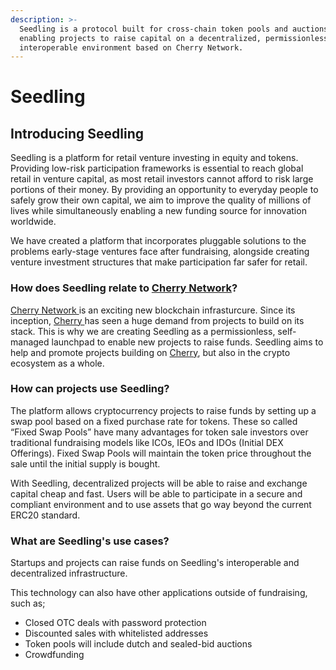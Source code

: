 ```yaml
---
description: >-
  Seedling is a protocol built for cross-chain token pools and auctions,
  enabling projects to raise capital on a decentralized, permissionless and
  interoperable environment based on Cherry Network.
---
```


# Seedling

## Introducing Seedling

Seedling is a platform for retail venture investing in equity and tokens. Providing low-risk participation frameworks is essential to reach global retail in venture capital, as most retail investors cannot afford to risk large portions of their money. By providing an opportunity to everyday people to safely grow their own capital, we aim to improve the quality of millions of lives while simultaneously enabling a new funding source for innovation worldwide.

We have created a platform that incorporates pluggable solutions to the problems early-stage ventures face after fundraising, alongside creating venture investment structures that make participation far safer for retail.

### How does Seedling relate to [Cherry Network](https://cherry.network)?

[Cherry Network ](https://cherry.network)is an exciting new blockchain infrasturcure. Since its inception, [Cherry ](https://cherry.network)has seen a huge demand from projects to build on its stack. This is why we are creating Seedling as a permissionless, self-managed launchpad to enable new projects to raise funds. Seedling aims to help and promote projects building on [Cherry](https://cherry.network), but also in the crypto ecosystem as a whole.

### **How can projects use Seedling?**

The platform allows cryptocurrency projects to raise funds by setting up a swap pool based on a fixed purchase rate for tokens. These so called “Fixed Swap Pools” have many advantages for token sale investors over traditional fundraising models like ICOs, IEOs and IDOs (Initial DEX Offerings). Fixed Swap Pools will maintain the token price throughout the sale until the initial supply is bought.

With Seedling, decentralized projects will be able to raise and exchange capital cheap and fast. Users will be able to participate in a secure and compliant environment and to use assets that go way beyond the current ERC20 standard.

### **What are Seedling's use cases?**

Startups and projects can raise funds on Seedling's interoperable and decentralized infrastructure.

This technology can also have other applications outside of fundraising, such as;

* Closed OTC deals with password protection
* Discounted sales with whitelisted addresses
* Token pools will include dutch and sealed-bid auctions
* Crowdfunding
